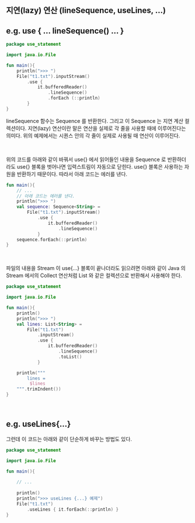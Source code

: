 ## 지연(lazy) 연산 (lineSequence, useLines, ...)

## e.g. use { ... lineSequence() ... }

```kotlin
package use_statement

import java.io.File

fun main(){
    println(">>> ")
    File("t1.txt").inputStream()
        .use {
            it.bufferedReader()
                .lineSequence()
                .forEach (::println)
        }
}
```

lineSequence 함수는 Sequence 를 반환한다. 그리고 이 Sequence 는 지연 계산 컬렉션이다. 지연(lazy) 연산이란 말은 연산을 실제로 각 줄을 사용할 때에 이루어진다는 의미다. 위의 예제에서는 시퀀스 안의 각 줄이 실제로 사용될 때 연산이 이루어진다.

<br>

위의 코드를 아래와 같이 바꿔서 use{} 에서 읽어들인 내용을 Sequence 로 반환하더라도 use{} 블록을 벗어나면 입력스트림이 자동으로 닫힌다. use{} 블록은 사용하는 자원을 반환하기 때문이다. 따라서 아래 코드는 에러를 낸다.

```kotlin
fun main(){
  	// ... 
    // 아래 코드는 에러를 낸다.
    println(">>> ")
    val sequence: Sequence<String> =
        File("t1.txt").inputStream()
            .use {
                it.bufferedReader()
                    .lineSequence()
            }
    sequence.forEach(::println)
}
```

<br>



파일의 내용을 Stream 이 use{...} 블록이 끝나더라도 읽으려면 아래와 같이 Java 의 Stream 에서의 Collect 연산처럼 List 와 같은 컬렉션으로 반환해서 사용해야 한다.

```kotlin
package use_statement

import java.io.File

fun main(){
    println()
    println(">>> ")
    val lines: List<String> =
        File("t1.txt")
            .inputStream()
            .use {
                it.bufferedReader()
                    .lineSequence()
                    .toList()
            }

    println("""
        lines = 
         $lines
    """.trimIndent())
}
```

<br>



## e.g. useLines{...}

그런데 이 코드는 아래와 같이 단순하게 바꾸는 방법도 있다.

```kotlin
package use_statement

import java.io.File

fun main(){
  	
  	// ...
  	
    println()
    println(">>> useLines {...} 예제")
    File("t1.txt")
        .useLines { it.forEach(::println) }
}
```

